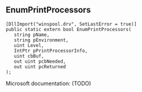 ## EnumPrintProcessors

```
[DllImport("winspool.drv", SetLastError = true)]
public static extern bool EnumPrintProcessors(
   string pName,
   string pEnvironment,
   uint Level,
   IntPtr pPrintProcessorInfo,
   uint cbBuf,
   out uint pcbNeeded,
   out uint pcReturned
);
```

Microsoft documentation: (TODO)
